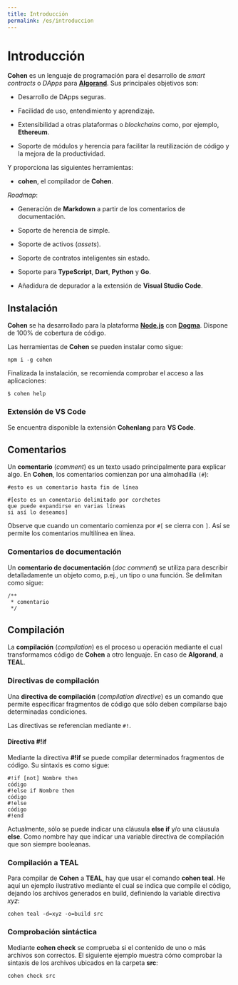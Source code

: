 ```yaml
---
title: Introducción
permalink: /es/introduccion
---
```


# Introducción

**Cohen** es un lenguaje de programación para el desarrollo de *smart contracts* o *DApps* para [**Algorand**](https://algorand.foundation).
Sus principales objetivos son:

- Desarrollo de DApps seguras.

- Facilidad de uso, entendimiento y aprendizaje.

- Extensibilidad a otras plataformas o *blockchains* como, por ejemplo, **Ethereum**.

- Soporte de módulos y herencia para facilitar la reutilización de código y la mejora de la productividad.

Y proporciona las siguientes herramientas:

- **cohen**, el compilador de **Cohen**.

*Roadmap*:

- Generación de **Markdown** a partir de los comentarios de documentación.

- Soporte de herencia de simple.

- Soporte de activos (*assets*).

- Soporte de contratos inteligentes sin estado.

- Soporte para **TypeScript**, **Dart**, **Python** y **Go**.

- Añadidura de depurador a la extensión de **Visual Studio Code**.

## Instalación

**Cohen** se ha desarrollado para la plataforma [**Node.js**](https://nodejs.org) con [**Dogma**](https://dogmalang.com).
Dispone de 100% de cobertura de código.

Las herramientas de **Cohen** se pueden instalar como sigue:

```shell
npm i -g cohen
```

Finalizada la instalación, se recomienda comprobar el acceso a las aplicaciones:

```shell
$ cohen help
```

### Extensión de VS Code

Se encuentra disponible la extensión **Cohenlang** para **VS Code**.

## Comentarios

Un **comentario** (*comment*) es un texto usado principalmente para explicar algo.
En **Cohen**, los comentarios comienzan por una almohadilla `(#`):

```
#esto es un comentario hasta fin de línea

#[esto es un comentario delimitado por corchetes
que puede expandirse en varias líneas
si así lo deseamos]
```

Observe que cuando un comentario comienza por `#[` se cierra con `]`.
Así se permite los comentarios multilínea en línea.

### Comentarios de documentación

Un **comentario de documentación** (*doc comment*) se utiliza para describir detalladamente un objeto como, p.ej., un tipo o una función.
Se delimitan como sigue:

```
/**
 * comentario
 */
```

## Compilación

La **compilación** (*compilation*) es el proceso u operación mediante el cual transformamos código de **Cohen** a otro lenguaje.
En caso de **Algorand**, a **TEAL**.

### Directivas de compilación

Una **directiva de compilación** (*compilation directive*) es un comando que permite especificar fragmentos de código que sólo deben compilarse bajo determinadas condiciones.

Las directivas se referencian mediante `#!`.

#### Directiva #!if

Mediante la directiva **#!if** se puede compilar determinados fragmentos de código.
Su sintaxis es como sigue:

```
#!if [not] Nombre then
código
#!else if Nombre then
código
#!else
código
#!end
```

Actualmente, sólo se puede indicar una cláusula **else if** y/o una cláusula **else**.
Como nombre hay que indicar una variable directiva de compilación que son siempre booleanas.

### Compilación a TEAL

Para compilar de **Cohen** a **TEAL**, hay que usar el comando **cohen teal**.
He aquí un ejemplo ilustrativo mediante el cual se indica que compile el código, dejando los archivos generados en build, definiendo la variable directiva *xyz*:

```
cohen teal -d=xyz -o=build src
```

### Comprobación sintáctica

Mediante **cohen check** se comprueba si el contenido de uno o más archivos son correctos.
El siguiente ejemplo muestra cómo comprobar la sintaxis de los archivos ubicados en la carpeta **src**:

```
cohen check src
```